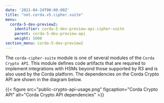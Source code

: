 ```yaml
---
date: '2021-04-24T00:00:00Z'
title: "net.corda.v5.cipher.suite"
menu:
  corda-5-dev-preview2:
    identifier: corda-5-dev-preview-api-cipher-suite
    parent: corda-5-dev-preview-api
    weight: 5000
section_menu: corda-5-dev-preview2
---
```

The `corda-cipher-suite` module is one of several modules of the `Corda Crypto API`. This module defines code artifacts that are required to implement integrations with HSMs beyond those supported by R3 and is also used by the Corda platform. The dependencies on the Corda Crypto API are shown in the diagram below.

{{< figure src="public-crypto-api-usage.png" figcaption="Corda Crypto API" alt="Corda Crypto API dependencies" >}}
